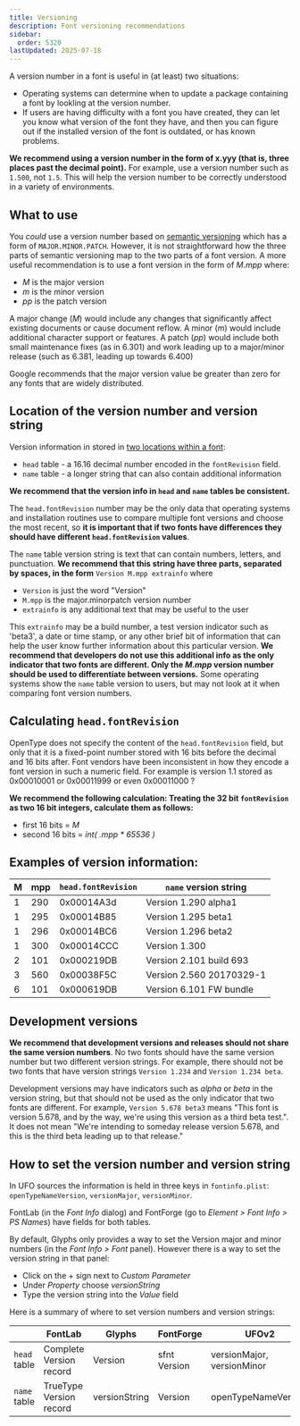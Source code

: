 ```yaml
---
title: Versioning
description: Font versioning recommendations
sidebar:
  order: 5320
lastUpdated: 2025-07-18
---
```


A version number in a font is useful in (at least) two situations:

- Operating systems can determine when to update a package containing a font by lookling at the version number.
- If users are having difficulty with a font you have created, they can let you know what version of the font they have, and then you can figure out if the installed version of the font is outdated, or has known problems.

**We recommend using a version number in the form of x.yyy (that is, three places past the decimal point).** For example, use a version number such as `1.500`, not `1.5`. This will help the version number to be correctly understood in a variety of environments.

## What to use

You _could_ use a version number based on [semantic versioning][semver] which has a form of `MAJOR.MINOR.PATCH`. However, it is not straightforward how the three parts of semantic versioning map to the two parts of a font version. A more useful recommendation is to use a font version in the form of _M.mpp_ where:

- _M_ is the major version
- _m_ is the minor version
- _pp_ is the patch version

A major change (_M_) would include any changes that significantly affect existing documents or cause document reflow. A minor (_m_) would include additional character support or features. A patch (_pp_) would include both small maintenance fixes (as in 6.301) and work leading up to a major/minor release (such as 6.381, leading up towards 6.400)

Google recommends that the major version value be greater than zero for any fonts that are widely distributed.

## Location of the version number and version string

Version information in stored in [two locations within a font][otspec]:

- `head` table - a 16.16 decimal number encoded in the `fontRevision` field.
- `name` table - a longer string that can also contain additional information

**We recommend that the version info in `head` and `name` tables be consistent.**

The `head.fontRevision` number may be the only data that operating systems and installation routines use to compare multiple font versions and choose the most recent, so **it is important that if two fonts have differences they should have different `head.fontRevision` values**.

The `name` table version string is text that can contain numbers, letters, and punctuation. **We recommend that this string have three parts, separated by spaces, in the form** `Version M.mpp extrainfo` where

- `Version` is just the word "Version"
- `M.mpp` is the major.minorpatch version number
- `extrainfo` is any additional text that may be useful to the user

This `extrainfo` may be a build number, a test version indicator such as 'beta3', a date or time stamp, or any other brief bit of information that can help the user know further information about this particular version. **We recommend that developers do not use this additional info as the only indicator that two fonts are different. Only the _M.mpp_ version number should be used to differentiate between versions.** Some operating systems show the `name` table version to users, but may not look at it when comparing font version numbers.

## Calculating `head.fontRevision`

OpenType does not specify the content of the `head.fontRevision` field, but only that it is a fixed-point number stored with 16 bits before the decimal and 16 bits after. Font vendors have been inconsistent in how they encode a font version in such a numeric field. For example is version 1.1 stored as 0x00010001 or 0x00011999 or even 0x00011000 ?

**We recommend the following calculation: Treating the 32 bit `fontRevision` as two 16 bit integers, calculate them as follows:**
- first 16 bits = _M_
- second 16 bits = _int( .mpp * 65536 )_

## Examples of version information:

| M | mpp | `head.fontRevision` | `name` version string |
| --- | --- | --- | --- |
| 1 | 290 | 0x00014A3d | Version 1.290 alpha1 |
| 1 | 295 | 0x00014B85 | Version 1.295 beta1 |
| 1 | 296 | 0x00014BC6 | Version 1.296 beta2 |
| 1 | 300 | 0x00014CCC | Version 1.300 |
| 2 | 101 | 0x000219DB | Version 2.101 build 693 |
| 3 | 560 | 0x00038F5C | Version 2.560 20170329-1 |
| 6 | 101 | 0x000619DB | Version 6.101 FW bundle |

## Development versions

**We recommend that development versions and releases should not share the same version numbers**. No two fonts should have the same version number but two different version strings. For example, there should not be two fonts that have version strings `Version 1.234` and `Version 1.234 beta`.

Development versions may have indicators such as _alpha_ or _beta_ in the version string, but that should not be used as the only indicator that two fonts are different. For example, `Version 5.678 beta3` means "This font is version 5.678, and by the way, we're using this version as a third beta test.". It does not mean "We're intending to someday release version 5.678, and this is the third beta leading up to that release."

## How to set the version number and version string

In UFO sources the information is held in three keys in `fontinfo.plist`: `openTypeNameVersion`, `versionMajor`, `versionMinor`.

FontLab (in the _Font Info_ dialog) and FontForge (go to _Element > Font Info > PS Names_) have fields for both tables.

By default, Glyphs only provides a way to set the Version major and minor numbers (in the _Font Info > Font_ panel). However there is a way to set the version string in that panel:

- Click on the + sign next to _Custom Parameter_
- Under _Property_ choose _versionString_
- Type the version string into the _Value_ field

Here is a summary of where to set version numbers and version strings:

| | FontLab | Glyphs | FontForge | UFOv2 |
| --- | --- | --- | --- | --- |
| `head` table | Complete Version record | Version | sfnt Version | versionMajor, versionMinor |
| `name` table | TrueType Version record | versionString | Version | openTypeNameVersion |

[otspec]: https://www.microsoft.com/en-us/Typography/OpenTypeSpecification.aspx
[semver]: https://semver.org/



